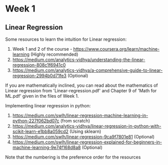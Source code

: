 # Week 1

## Linear Regression

Some resources to learn the intuition for Linear regression:
1. Week 1 and 2 of the course - https://www.coursera.org/learn/machine-learning (Highly recommended)
2. https://medium.com/analytics-vidhya/understanding-the-linear-regression-808c1f6941c0 
3. https://medium.com/analytics-vidhya/a-comprehensive-guide-to-linear-regression-2994b0d71fe3 (Optional)

If you are mathematically inclined, you can read about the mathematics of Linear regression from 'Linear-regression.pdf' and Chapter 9 of 'Math for ML.pdf' given in the files of Week 1. 

Implementing linear regression in python:
1. https://medium.com/swlh/linear-regression-machine-learning-in-python-227f062bd07c (from scratch)
2. https://medium.com/analytics-vidhya/linear-regression-in-python-with-scikit-learn-e1bb8a059cd2 (Using sklearn)
3. https://medium.com/swlh/linear-regression-9ca9f7801e81 (Optional)
4. https://medium.com/swlh/linear-regression-explained-for-beginners-in-machine-learning-9e74f168d8a8 (Optional)

Note that the numbering is the preference order for the resources

